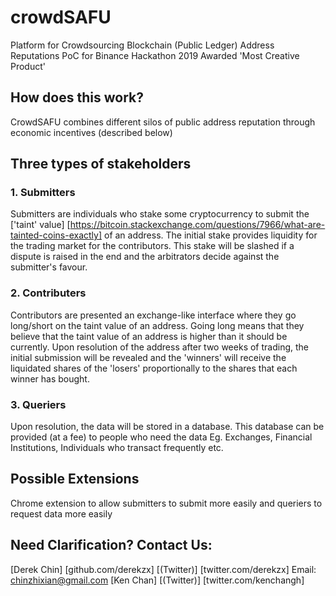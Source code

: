 # crowdSAFU
Platform for Crowdsourcing Blockchain (Public Ledger) Address Reputations
PoC for Binance Hackathon 2019
Awarded 'Most Creative Product'

## How does this work?
CrowdSAFU combines different silos of public address reputation through economic incentives (described below)

## Three types of stakeholders
### 1. Submitters
Submitters are individuals who stake some cryptocurrency to submit the ['taint' value] [https://bitcoin.stackexchange.com/questions/7966/what-are-tainted-coins-exactly] of an address. The initial stake provides liquidity for the trading market for the contributors. This stake will be slashed if a dispute is raised in the end and the arbitrators decide against the submitter's favour.

### 2. Contributers
Contributors are presented an exchange-like interface where they go long/short on the taint value of an address. Going long means that they believe that the taint value of an address is higher than it should be currently. Upon resolution of the address after two weeks of trading, the initial submission will be revealed and the 'winners' will receive the liquidated shares of the 'losers' proportionally to the shares that each winner has bought.

### 3. Queriers
Upon resolution, the data will be stored in a database. This database can be provided (at a fee) to people who need the data
Eg. Exchanges, Financial Institutions, Individuals who transact frequently etc.

## Possible Extensions
Chrome extension to allow submitters to submit more easily and queriers to request data more easily

## Need Clarification? Contact Us:
[Derek Chin] [github.com/derekzx] [(Twitter)] [twitter.com/derekzx] Email: chinzhixian@gmail.com
[Ken Chan] [(Twitter)] [twitter.com/kenchangh]
